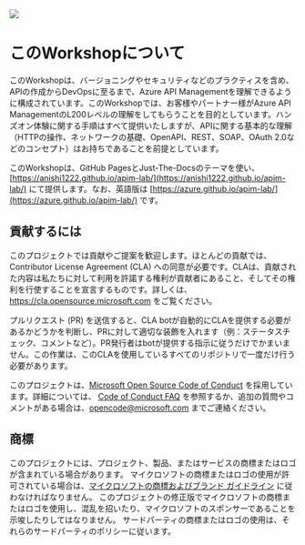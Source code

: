 

<img src="assets/images/apim-logo-transparent.png">

# このWorkshopについて


このWorkshopは、バージョニングやセキュリティなどのプラクティスを含め、APIの作成からDevOpsに至るまで、Azure API Managementを理解できるように構成されています。このWorkshopでは、お客様やパートナー様がAzure API ManagementのL200レベルの理解をしてもらうことを目的としています。ハンズオン体験に関する手順はすべて提供いたしますが、APIに関する基本的な理解（HTTPの操作、ネットワークの基礎、OpenAPI、REST、SOAP、OAuth 2.0などのコンセプト）はお持ちであることを前提としています。

このWorkshopは、GitHub PagesとJust-The-Docsのテーマを使い、[https://anishi1222.github.io/apim-lab/](https://anishi1222.github.io/apim-lab/) にて提供します。なお、英語版は [https://azure.github.io/apim-lab/](https://azure.github.io/apim-lab/) です。

## 貢献するには

このプロジェクトでは貢献やご提案を歓迎します。ほとんどの貢献では、Contributor License Agreement (CLA) への同意が必要です。CLAは、貢献された内容は私たちに対して利用を許諾する権利が貢献者にあること、そしてその権利を行使することを宣言するものです。詳しくは、https://cla.opensource.microsoft.com をご覧ください。

プルリクエスト (PR) を送信すると、CLA botが自動的にCLAを提供する必要があるかどうかを判断し、PRに対して適切な装飾を入れます（例：ステータスチェック、コメントなど）。PR発行者はbotが提供する指示に従うだけでかまいません。この作業は、このCLAを使用しているすべてのリポジトリで一度だけ行う必要があります。

このプロジェクトは、[Microsoft Open Source Code of Conduct](https://opensource.microsoft.com/codeofconduct/) を採用しています。詳細については、 [Code of Conduct FAQ](https://opensource.microsoft.com/codeofconduct/faq/) を参照するか、追加の質問やコメントがある場合は、[opencode@microsoft.com](mailto:opencode@microsoft.com) までご連絡ください。

## 商標

このプロジェクトには、プロジェクト、製品、またはサービスの商標またはロゴが含まれている場合があります。
マイクロソフトの商標またはロゴの使用が許可されている場合は、[マイクロソフトの商標およびブランド ガイドライン](https://www.microsoft.com/legal/intellectualproperty/trademarks/usage/general) に従わなければなりません。
このプロジェクトの修正版でマイクロソフトの商標またはロゴを使用し、混乱を招いたり、マイクロソフトのスポンサーであることを示唆したりしてはなりません。
サードパーティの商標またはロゴの使用は、それらのサードパーティのポリシーに従います。
